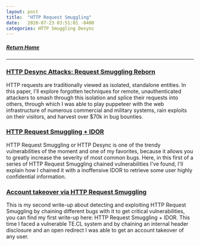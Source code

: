 ```yaml
---
layout: post
title:  "HTTP Request Smuggling"
date:   2020-07-23 03:51:01 -0400
categories: HTTP Smuggling Desync
---
```

##### [Return Home](https://thegetch.github.io/penetration/testing/resources/2020/07/24/Home/)

---

### [HTTP Desync Attacks: Request Smuggling Reborn](https://portswigger.net/research/http-desync-attacks-request-smuggling-reborn)

HTTP requests are traditionally viewed as isolated, standalone entities. In this paper, I'll explore forgotten techniques for remote, unauthenticated attackers to smash through this isolation and splice their requests into others, through which I was able to play puppeteer with the web infrastructure of numerous commercial and military systems, rain exploits on their visitors, and harvest over $70k in bug bounties.

### [HTTP Request Smuggling + IDOR](https://hipotermia.pw/bb/http-desync-idor)

HTTP Request Smuggling or HTTP Desync is one of the trendy vulnerabilities of the moment and one of my favorites, because it allows you to greatly increase the severity of most common bugs. Here, in this first of a series of HTTP Request Smuggling chained vulnerabilities I've found, I'll explain how I chained it with a inoffensive IDOR to retrieve some user highly confidential information.

### [Account takeover via HTTP Request Smuggling](https://hipotermia.pw/bb/http-desync-account-takeover)

This is my second write-up about detecting and exploiting HTTP Request Smuggling by chaining different bugs with it to get critical vulnerabilities, you can find my first write-up here: HTTP Request Smuggling + IDOR.
This time I faced a vulnerable TE.CL system and by chaining an internal header disclosure and an open redirect I was able to get an account takeover of any user.
